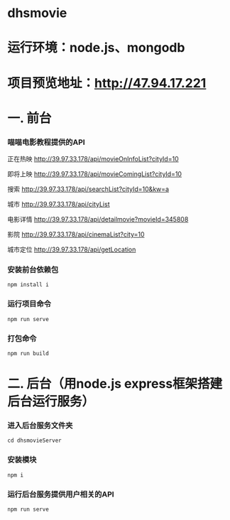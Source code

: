 # dhsmovie
# 运行环境：node.js、mongodb
# 项目预览地址：http://47.94.17.221
# 一. 前台
### 喵喵电影教程提供的API
正在热映
http://39.97.33.178/api/movieOnInfoList?cityId=10

即将上映
http://39.97.33.178/api/movieComingList?cityId=10

搜索
http://39.97.33.178/api/searchList?cityId=10&kw=a

城市
http://39.97.33.178/api/cityList

电影详情
http://39.97.33.178/api/detailmovie?movieId=345808

影院
http://39.97.33.178/api/cinemaList?city=10

城市定位
http://39.97.33.178/api/getLocation


### 安装前台依赖包
```
npm install i
```

### 运行项目命令
```
npm run serve
```

### 打包命令
```
npm run build
```

# 二. 后台（用node.js express框架搭建后台运行服务）

### 进入后台服务文件夹
```
cd dhsmovieServer 
```
### 安装模块
```
npm i
```
### 运行后台服务提供用户相关的API
```
npm run serve
```